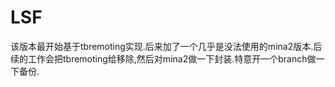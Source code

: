 LSF
===
该版本最开始基于tbremoting实现.后来加了一个几乎是没法使用的mina2版本.后续的工作会把tbremoting给移除,然后对mina2做一下封装.特意开一个branch做一下备份.
